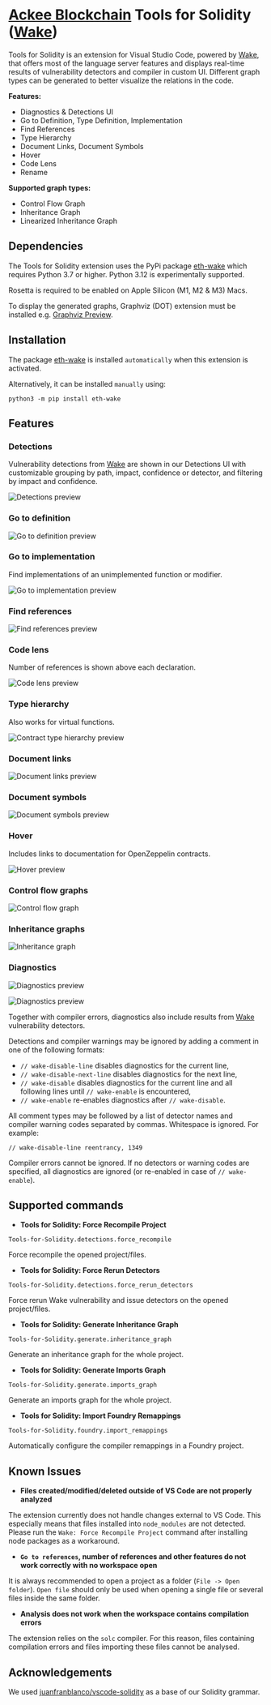 # [Ackee Blockchain](https://ackeeblockchain.com) Tools for Solidity ([Wake](https://getwake.io))

Tools for Solidity is an extension for Visual Studio Code, powered by [Wake](https://getwake.io), that offers most of the language server features and displays real-time results of vulnerability detectors and compiler in custom UI. Different graph types can be generated to better visualize the relations in the code.

**Features:**

- Diagnostics & Detections UI
- Go to Definition, Type Definition, Implementation
- Find References
- Type Hierarchy
- Document Links, Document Symbols
- Hover
- Code Lens
- Rename

**Supported graph types:**

- Control Flow Graph
- Inheritance Graph
- Linearized Inheritance Graph

## Dependencies

The Tools for Solidity extension uses the PyPi package [eth-wake](https://pypi.org/project/eth-wake/) which requires Python 3.7 or higher. Python 3.12 is experimentally supported.

Rosetta is required to be enabled on Apple Silicon (M1, M2 & M3) Macs.

To display the generated graphs, Graphviz (DOT) extension must be installed e.g. [Graphviz Preview](https://marketplace.visualstudio.com/items?itemName=EFanZh.graphviz-preview).

## Installation

The package [eth-wake](https://pypi.org/project/eth-wake/) is installed `automatically` when this extension is activated.

Alternatively, it can be installed `manually` using:

```shell
python3 -m pip install eth-wake
```

## Features

### Detections

Vulnerability detections from [Wake](https://getwake.io) are shown in our Detections UI with customizable grouping by path, impact, confidence or detector, and filtering by impact and confidence.

![Detections preview](images/detections-ui.png)

### Go to definition

![Go to definition preview](images/go-to-definition.gif)

### Go to implementation

Find implementations of an unimplemented function or modifier.

![Go to implementation preview](images/go-to-implementation.gif)

### Find references

![Find references preview](images/find-references.gif)

### Code lens

Number of references is shown above each declaration.

![Code lens preview](images/code-lens.png)

### Type hierarchy

Also works for virtual functions.

![Contract type hierarchy preview](images/contract-type-hierarchy.gif)

### Document links

![Document links preview](images/document-links.gif)

### Document symbols

![Document symbols preview](images/document-symbols.png)

### Hover

Includes links to documentation for OpenZeppelin contracts.

![Hover preview](images/hover.gif)

### Control flow graphs

![Control flow graph](images/control_flow_graph.png)

### Inheritance graphs

![Inheritance graph](images/inheritance_graph.png)

### Diagnostics

![Diagnostics preview](images/diagnostics-1.gif)

![Diagnostics preview](images/diagnostics-2.png)

Together with compiler errors, diagnostics also include results from [Wake](https://getwake.io) vulnerability detectors.

Detections and compiler warnings may be ignored by adding a comment in one of the following formats:

- `// wake-disable-line` disables diagnostics for the current line,
- `// wake-disable-next-line` disables diagnostics for the next line,
- `// wake-disable` disables diagnostics for the current line and all following lines until `// wake-enable` is encountered,
- `// wake-enable` re-enables diagnostics after `// wake-disable`.

All comment types may be followed by a list of detector names and compiler warning codes separated by commas.
Whitespace is ignored. For example:

```solidity
// wake-disable-line reentrancy, 1349
```

Compiler errors cannot be ignored. If no detectors or warning codes are specified, all diagnostics are ignored (or re-enabled in case of `// wake-enable`).

## Supported commands

- **Tools for Solidity: Force Recompile Project**

```shell
Tools-for-Solidity.detections.force_recompile
```
Force recompile the opened project/files.

- **Tools for Solidity: Force Rerun Detectors**

```shell
Tools-for-Solidity.detections.force_rerun_detectors
```

Force rerun Wake vulnerability and issue detectors on the opened project/files.

- **Tools for Solidity: Generate Inheritance Graph**

```shell
Tools-for-Solidity.generate.inheritance_graph
```
Generate an inheritance graph for the whole project.

- **Tools for Solidity: Generate Imports Graph**

```shell
Tools-for-Solidity.generate.imports_graph
```
Generate an imports graph for the whole project.

- **Tools for Solidity: Import Foundry Remappings**

```shell
Tools-for-Solidity.foundry.import_remappings
```
Automatically configure the compiler remappings in a Foundry project.

## Known Issues

- **Files created/modified/deleted outside of VS Code are not properly analyzed**

The extension currently does not handle changes external to VS Code. This especially means that files installed into `node_modules` are not detected. Please run the `Wake: Force Recompile Project` command after installing node packages as a workaround.

- **`Go to references`, number of references and other features do not work correctly with no workspace open**

It is always recommended to open a project as a folder (`File -> Open folder`). `Open file` should only be used when opening a single file or several files inside the same folder.

- **Analysis does not work when the workspace contains compilation errors**

The extension relies on the `solc` compiler. For this reason, files containing compilation errors and files importing these files cannot be analysed.

## Acknowledgements

We used [juanfranblanco/vscode-solidity](https://github.com/juanfranblanco/vscode-solidity/blob/master/syntaxes/solidity.json) as a base of our Solidity grammar.
